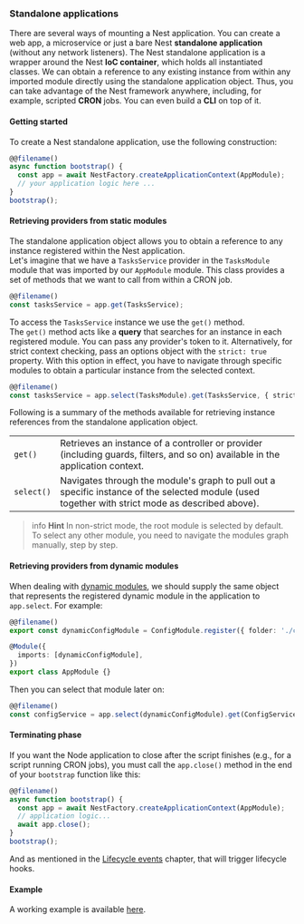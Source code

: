 ### Standalone applications

There are several ways of mounting a Nest application. You can create a web app, a microservice or just a bare Nest **standalone application** (without any network listeners). The Nest standalone application is a wrapper around the Nest **IoC container**, which holds all instantiated classes. We can obtain a reference to any existing instance from within any imported module directly using the standalone application object. Thus, you can take advantage of the Nest framework anywhere, including, for example, scripted **CRON** jobs. You can even build a **CLI** on top of it.

#### Getting started

To create a Nest standalone application, use the following construction:

```typescript
@@filename()
async function bootstrap() {
  const app = await NestFactory.createApplicationContext(AppModule);
  // your application logic here ...
}
bootstrap();
```

#### Retrieving providers from static modules

The standalone application object allows you to obtain a reference to any instance registered within the Nest application.  
Let's imagine that we have a `TasksService` provider in the `TasksModule` module that was imported by our `AppModule` module. This class provides a set of methods that we want to call from within a CRON job.

```typescript
@@filename()
const tasksService = app.get(TasksService);
```

To access the `TasksService` instance we use the `get()` method.  
The `get()` method acts like a **query** that searches for an instance in each registered module. You can pass any provider's token to it. Alternatively, for strict context checking, pass an options object with the `strict: true` property. With this option in effect, you have to navigate through specific modules to obtain a particular instance from the selected context.

```typescript
@@filename()
const tasksService = app.select(TasksModule).get(TasksService, { strict: true });
```

Following is a summary of the methods available for retrieving instance references from the standalone application object.

<table>
  <tr>
    <td>
      <code>get()</code>
    </td>
    <td>
      Retrieves an instance of a controller or provider (including guards, filters, and so on) available in the application context.
    </td>
  </tr>
  <tr>
    <td>
      <code>select()</code>
    </td>
    <td>
      Navigates through the module's graph to pull out a specific instance of the selected module (used together with strict mode as described above).
    </td>
  </tr>
</table>

> info **Hint** In non-strict mode, the root module is selected by default. To select any other module, you need to navigate the modules graph manually, step by step.

#### Retrieving providers from dynamic modules

When dealing with [dynamic modules](./fundamentals/dynamic-modules.md), we should supply the same object that represents the registered dynamic module in the application to `app.select`. For example:

```typescript
@@filename()
export const dynamicConfigModule = ConfigModule.register({ folder: './config' });

@Module({
  imports: [dynamicConfigModule],
})
export class AppModule {}
```

Then you can select that module later on:

```typescript
@@filename()
const configService = app.select(dynamicConfigModule).get(ConfigService, { strict: true });
```


#### Terminating phase

If you want the Node application to close after the script finishes (e.g., for a script running CRON jobs), you must call the `app.close()` method in the end of your `bootstrap` function like this:

```typescript
@@filename()
async function bootstrap() {
  const app = await NestFactory.createApplicationContext(AppModule);
  // application logic...
  await app.close();
}
bootstrap();
```

And as mentioned in the [Lifecycle events](./fundamentals/lifecycle-events.md) chapter, that will trigger lifecycle hooks.

#### Example

A working example is available [here](https://github.com/nestjs/nest/tree/master/sample/18-context).
